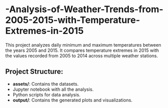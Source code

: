 # -Analysis-of-Weather-Trends-from-2005-2015-with-Temperature-Extremes-in-2015

This project analyzes daily minimum and maximum temperatures between the years 2005 and 2015. It compares temperature extremes in 2015 with the values recorded from 2005 to 2014 across multiple weather stations.

## Project Structure:
- **assets/**: Contains the datasets.
- Jupyter notebook with all the analysis.
- Python scripts for data analysis.
- **output/**: Contains the generated plots and visualizations.
